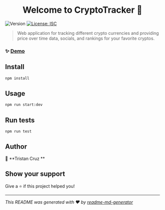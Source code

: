 <h1 align="center">Welcome to CryptoTracker  👋</h1>
<p>
  <img alt="Version" src="https://img.shields.io/badge/version-1.0.0-blue.svg?cacheSeconds=2592000" />
  <a href="#" target="_blank">
    <img alt="License: ISC" src="https://img.shields.io/badge/License-ISC-yellow.svg" />
  </a>
</p>

> Web application for tracking different crypto currencies and providing price over time data, socials, and rankings for your favorite cryptos.

### ✨ [Demo](https://crypto-tracker-dev.herokuapp.com)

## Install

```sh
npm install
```

## Usage

```sh
npm run start:dev
```

## Run tests

```sh
npm run test
```

## Author

👤 **Tristan Cruz **

## Show your support

Give a ⭐️ if this project helped you!

---

_This README was generated with ❤️ by [readme-md-generator](https://github.com/kefranabg/readme-md-generator)_
